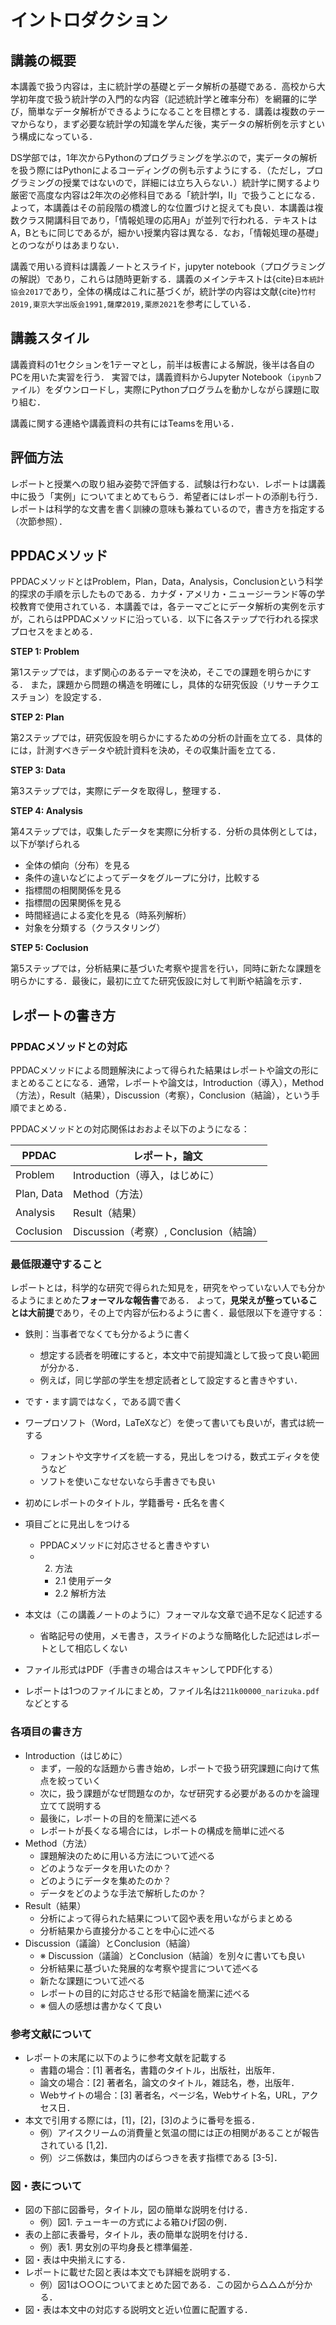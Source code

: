 # イントロダクション

## 講義の概要　

本講義で扱う内容は，主に統計学の基礎とデータ解析の基礎である．高校から大学初年度で扱う統計学の入門的な内容（記述統計学と確率分布）を網羅的に学び，簡単なデータ解析ができるようになることを目標とする．講義は複数のテーマからなり，まず必要な統計学の知識を学んだ後，実データの解析例を示すという構成になっている．

DS学部では，1年次からPythonのプログラミングを学ぶので，実データの解析を扱う際にはPythonによるコーディングの例も示すようにする．（ただし，プログラミングの授業ではないので，詳細には立ち入らない．）統計学に関するより厳密で高度な内容は2年次の必修科目である「統計学I，II」で扱うことになる．よって，本講義はその前段階の橋渡し的な位置づけと捉えても良い．本講義は複数クラス開講科目であり，「情報処理の応用A」が並列で行われる．テキストはA，Bともに同じであるが，細かい授業内容は異なる．なお，「情報処理の基礎」とのつながりはあまりない．

講義で用いる資料は講義ノートとスライド，jupyter notebook（プログラミングの解説）であり，これらは随時更新する．講義のメインテキストは{cite}`日本統計協会2017`であり，全体の構成はこれに基づくが，統計学の内容は文献{cite}`竹村2019,東京大学出版会1991,薩摩2019,栗原2021`を参考にしている．

## 講義スタイル

講義資料の1セクションを1テーマとし，前半は板書による解説，後半は各自のPCを用いた実習を行う．
実習では，講義資料からJupyter Notebook（`ipynb`ファイル）をダウンロードし，実際にPythonプログラムを動かしながら課題に取り組む．

講義に関する連絡や講義資料の共有にはTeamsを用いる．

## 評価方法

レポートと授業への取り組み姿勢で評価する．試験は行わない．レポートは講義中に扱う「実例」についてまとめてもらう．希望者にはレポートの添削も行う．レポートは科学的な文書を書く訓練の意味も兼ねているので，書き方を指定する（次節参照）．

## PPDACメソッド

PPDACメソッドとはProblem，Plan，Data，Analysis，Conclusionという科学的探求の手順を示したものである．カナダ・アメリカ・ニュージーランド等の学校教育で使用されている．本講義では，各テーマごとにデータ解析の実例を示すが，これらはPPDACメソッドに沿っている．以下に各ステップで行われる探求プロセスをまとめる．

**STEP 1: Problem**

第1ステップでは，まず関心のあるテーマを決め，そこでの課題を明らかにする．
また，課題から問題の構造を明確にし，具体的な研究仮設（リサーチクエスチョン）を設定する．

**STEP 2: Plan**

第2ステップでは，研究仮設を明らかにするための分析の計画を立てる．具体的には，計測すべきデータや統計資料を決め，その収集計画を立てる．


**STEP 3: Data**

第3ステップでは，実際にデータを取得し，整理する．


**STEP 4: Analysis**

第4ステップでは，収集したデータを実際に分析する．分析の具体例としては，以下が挙げられる

- 全体の傾向（分布）を見る
- 条件の違いなどによってデータをグループに分け，比較する
- 指標間の相関関係を見る
- 指標間の因果関係を見る
- 時間経過による変化を見る（時系列解析）
- 対象を分類する（クラスタリング）


**STEP 5: Coclusion**

第5ステップでは，分析結果に基づいた考察や提言を行い，同時に新たな課題を明らかにする．最後に，最初に立てた研究仮設に対して判断や結論を示す．

## レポートの書き方

### PPDACメソッドとの対応

PPDACメソッドによる問題解決によって得られた結果はレポートや論文の形にまとめることになる．通常，レポートや論文は，Introduction（導入），Method（方法），Result（結果），Discussion（考察），Conclusion（結論），という手順でまとめる．

PPDACメソッドとの対応関係はおおよそ以下のようになる：

| PPDAC      | レポート，論文                         |
| ---------- | -------------------------------------- |
| Problem    | Introduction（導入，はじめに）         |
| Plan, Data | Method（方法）                         |
| Analysis   | Result（結果）                         |
| Coclusion  | Discussion（考察）, Conclusion（結論） |

### 最低限遵守すること

レポートとは，科学的な研究で得られた知見を，研究をやっていない人でも分かるようにまとめた**フォーマルな報告書**である．
よって，**見栄えが整っていることは大前提**であり，その上で内容が伝わるように書く．最低限以下を遵守する：

- 鉄則：当事者でなくても分かるように書く
  - 想定する読者を明確にすると，本文中で前提知識として扱って良い範囲が分かる．
  - 例えば，同じ学部の学生を想定読者として設定すると書きやすい．
- です・ます調ではなく，である調で書く
- ワープロソフト（Word，LaTeXなど）を使って書いても良いが，書式は統一する
  - フォントや文字サイズを統一する，見出しをつける，数式エディタを使うなど
  - ソフトを使いこなせないなら手書きでも良い

- 初めにレポートのタイトル，学籍番号・氏名を書く
- 項目ごとに見出しをつける
  - PPDACメソッドに対応させると書きやすい
  - 2. 方法
    - 2.1 使用データ
    - 2.2 解析方法
- 本文は（この講義ノートのように）フォーマルな文章で過不足なく記述する
  - 省略記号の使用，メモ書き，スライドのような簡略化した記述はレポートとして相応しくない

- ファイル形式はPDF（手書きの場合はスキャンしてPDF化する）
- レポートは1つのファイルにまとめ，ファイル名は`211k00000_narizuka.pdf`などとする

### 各項目の書き方

- Introduction（はじめに）
  - まず，一般的な話題から書き始め，レポートで扱う研究課題に向けて焦点を絞っていく
  - 次に，扱う課題がなぜ問題なのか，なぜ研究する必要があるのかを論理立てて説明する
  - 最後に，レポートの目的を簡潔に述べる
  - レポートが長くなる場合には，レポートの構成を簡単に述べる
- Method（方法）
  - 課題解決のために用いる方法について述べる
  - どのようなデータを用いたのか？
  - どのようにデータを集めたのか？
  - データをどのような手法で解析したのか？
- Result（結果）
  - 分析によって得られた結果について図や表を用いながらまとめる
  - 分析結果から直接分かることを中心に述べる
- Discussion（議論）とConclusion（結論）
  - ※ Discussion（議論）とConclusion（結論）を別々に書いても良い
  - 分析結果に基づいた発展的な考察や提言について述べる
  - 新たな課題について述べる
  - レポートの目的に対応させる形で結論を簡潔に述べる
  - ※ 個人の感想は書かなくて良い

### 参考文献について

- レポートの末尾に以下のように参考文献を記載する
  - 書籍の場合：[1] 著者名，書籍のタイトル，出版社，出版年．
  - 論文の場合：[2] 著者名，論文のタイトル，雑誌名，巻，出版年．
  - Webサイトの場合：[3] 著者名，ページ名，Webサイト名，URL，アクセス日．
- 本文で引用する際には，[1]，[2]，[3]のように番号を振る．
  - 例）アイスクリームの消費量と気温の間には正の相関があることが報告されている [1,2]．
  - 例）ジニ係数は，集団内のばらつきを表す指標である [3-5]．

### 図・表について

- 図の下部に図番号，タイトル，図の簡単な説明を付ける．
  - 例）図1. テューキーの方式による箱ひげ図の例．
- 表の上部に表番号，タイトル，表の簡単な説明を付ける．
  - 例）表1. 男女別の平均身長と標準偏差．
- 図・表は中央揃えにする．
- レポートに載せた図と表は本文でも詳細を説明する．
  - 例）図1は○○○についてまとめた図である．この図から△△△が分かる．
- 図・表は本文中の対応する説明文と近い位置に配置する．